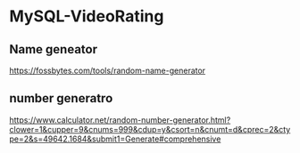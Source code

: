 # MySQL-VideoRating

## Name geneator

https://fossbytes.com/tools/random-name-generator

## number generatro

https://www.calculator.net/random-number-generator.html?clower=1&cupper=9&cnums=999&cdup=y&csort=n&cnumt=d&cprec=2&ctype=2&s=49642.1684&submit1=Generate#comprehensive
